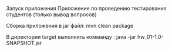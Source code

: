 Запуск приложения
Приложение по проведению тестирования студентов (только вывод вопросов)

Сборка приложения в jar файл: mvn clean package

В директории target выполнить комманду : java -jar hw_01-1.0-SNAPSHOT.jar
